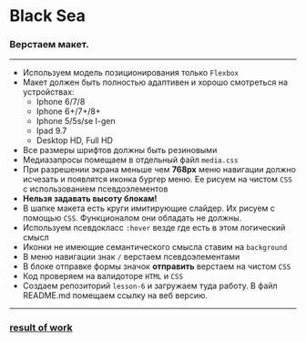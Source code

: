 # Black Sea

### Верстаем макет.

***

+ Используем модель позиционирования только ```Flexbox```
+ Макет должен быть полностью адаптивен и хорошо смотреться на устройствах:
    + Iphone 6/7/8
    + Iphone 6+/7+/8+
    + Iphone 5/5s/se I-gen
    + Ipad 9.7
    + Desktop HD, Full HD
+ Все размеры шрифтов должны быть резиновыми
+ Медиазапросы помещаем в отдельный файл ```media.css```
+ При разрешении экрана меньше чем **768px** меню навигации должно исчезать и появлятся иконка бургер меню.
Ее рисуем на чистом ```CSS``` с использованием псевдоэлементов
+ **Нельзя задавать высоту блокам!**
+ В шапке макета есть круги имитирующие слайдер. Их рисуем с помощью ```CSS```. Функционалом они обладать не должны. 
+ Используем псевдокласс ```:hover``` везде где есть в этом логический смысл
+ Иконки не имеющие семантического смысла ставим на ```background```
+ В меню навигации знак ```/``` верстаем псевдоэлементами
+ В блоке отправке формы значок **отправить** верстаем на чистом ```CSS```
+ Код проверяем на валидоторе ```HTML``` и ```CSS```
+ Создаем репозиторий ```lesson-6``` и загружаем туда работу. В файл README.md помещаем
ссылку на веб версию.

***

### [result of work](https://mariia-marko.github.io/layout-Black-Sea/)
